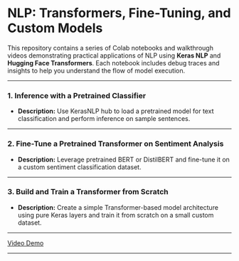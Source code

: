 # NLP: Transformers, Fine-Tuning, and Custom Models

This repository contains a series of Colab notebooks and walkthrough videos demonstrating practical applications of NLP using **Keras NLP** and **Hugging Face Transformers**. Each notebook includes debug traces and insights to help you understand the flow of model execution.

---

### 1. **Inference with a Pretrained Classifier**

- **Description:** 
  Use KerasNLP hub to load a pretrained model for text classification and perform inference on sample sentences.

---

### 2. **Fine-Tune a Pretrained Transformer on Sentiment Analysis**

- **Description:** 
  Leverage pretrained BERT or DistilBERT and fine-tune it on a custom sentiment classification dataset.

---

### 3. **Build and Train a Transformer from Scratch**

- **Description:** 
  Create a simple Transformer-based model architecture using pure Keras layers and train it from scratch on a small custom dataset.

---

[Video Demo](https://youtu.be/yGKsOH9Wgmk)

---